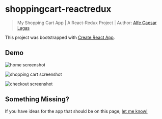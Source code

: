 # shoppingcart-reactredux

> My Shopping Cart App | A React-Redux Project | Author: [Alfe Caesar Lagas](http://alfecaesar.com)

This project was bootstrapped with [Create React App](https://github.com/facebookincubator/create-react-app).


## Demo

![home screenshot](http://alfecaesar.com/extras/screenshot/shop_home.png)

![shopping cart screenshot](http://alfecaesar.com/extras/screenshot/shop_cart.png)

![checkout screenshot](http://alfecaesar.com/extras/screenshot/shop_checkout.png)



## Something Missing?

If you have ideas for the app that should be on this page, [let me know!](https://github.com/alfecaesar/shoppingcart-reactredux/issues)
